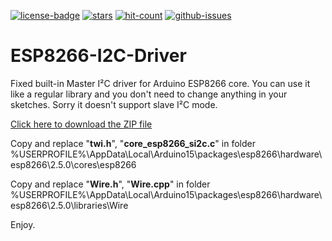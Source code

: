 [![license-badge][]][license] [![stars][]][stargazers] [![hit-count][]][count] [![github-issues][]][issues]

# ESP8266-I2C-Driver
Fixed built-in Master I²C driver for Arduino ESP8266 core. You can use it like a regular library and you don't need to change anything in your sketches. Sorry it doesn't support slave I²C mode.

[Click here to download the ZIP file](https://github.com/enjoyneering/ESP8266-I2C-Driver/archive/master.zip)

Copy and replace "**twi.h**", "**core_esp8266_si2c.c**" in folder %USERPROFILE%\AppData\Local\Arduino15\packages\esp8266\hardware\esp8266\2.5.0\cores\esp8266

Copy and replace "**Wire.h**", "**Wire.cpp**" in folder %USERPROFILE%\AppData\Local\Arduino15\packages\esp8266\hardware\esp8266\2.5.0\libraries\Wire

Enjoy.

[license-badge]: https://img.shields.io/badge/License-GPLv3-blue.svg
[license]:       https://choosealicense.com/licenses/gpl-3.0/
[stars]:         https://img.shields.io/github/stars/enjoyneering/ESP8266-I2C-Driver.svg
[stargazers]:    https://github.com/enjoyneering/ESP8266-I2C-Driver/stargazers
[hit-count]:     http://hits.dwyl.io/enjoyneering/ESP8266-I2C-Driver/badges.svg
[count]:         http://hits.dwyl.io/enjoyneering/ESP8266-I2C-Driver/badges
[github-issues]: https://img.shields.io/github/issues/enjoyneering/ESP8266-I2C-Driver.svg
[issues]:        https://github.com/enjoyneering/ESP8266-I2C-Driver/issues/
